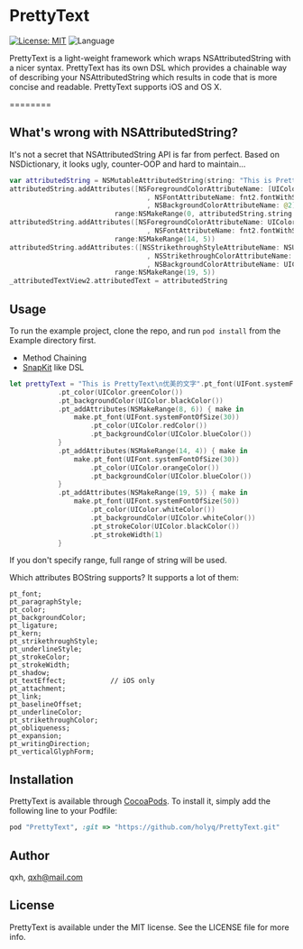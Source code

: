 # PrettyText

<!--[![Pod Version](https://img.shields.io/cocoapods/v/PrettyText.svg?style=flat)](http://cocoadocs.org/docsets/PrettyText/)-->
[![License: MIT](https://img.shields.io/badge/license-MIT-blue.svg?style=flat)](https://github.com/0x51/PrettyText/blob/master/LICENSE)
![Language](https://img.shields.io/badge/language-Swift-brightgreen.svg?style=flat)
<!--[![Build Status](https://travis-ci.org/PhamBaTho/BTNavigationDropdownMenu.svg?branch=master)](https://travis-ci.org/qxh/PrettyText)-->

PrettyText is a light-weight framework which wraps NSAttributedString with a nicer syntax. PrettyText has its own DSL which provides a chainable way of describing your NSAttributedString which results in code that is more concise and readable.
PrettyText supports iOS and OS X.

========

## What's wrong with NSAttributedString?
It's not a secret that NSAttributedString API is far from perfect. Based on NSDictionary, it looks ugly, counter-OOP and hard to maintain...

```swift
var attributedString = NSMutableAttributedString(string: "This is PrettyText\n优美的文字")
attributedString.addAttributes([NSForegroundColorAttributeName: [UIColor greenColor]
                                  , NSFontAttributeName: fnt2.fontWithSize(20)
                                  , NSBackgroundColorAttributeName: @2],
                          range:NSMakeRange(0, attributedString.string.charactors.count))
attributedString.addAttributes([NSForegroundColorAttributeName: UIColor.blueColor()
                                  , NSFontAttributeName: fnt2.fontWithSize(30)
                          range:NSMakeRange(14, 5))
attributedString.addAttributes:([NSStrikethroughStyleAttributeName: NSUnderlineStyleSingle.rawValue
                                  , NSStrikethroughColorAttributeName: UIColor.redColor()
                                  , NSBackgroundColorAttributeName: UIColor.yellowColor()]
                          range:NSMakeRange(19, 5))
_attributedTextView2.attributedText = attributedString
```

## Usage

To run the example project, clone the repo, and run `pod install` from the Example directory first.

* Method Chaining
* [SnapKit](https://github.com/SnapKit/SnapKit) like DSL

```swift
let prettyText = "This is PrettyText\n优美的文字".pt_font(UIFont.systemFontOfSize(20))
            .pt_color(UIColor.greenColor())
            .pt_backgroundColor(UIColor.blackColor())
            .pt_addAttributes(NSMakeRange(8, 6)) { make in
                make.pt_font(UIFont.systemFontOfSize(30))
                    .pt_color(UIColor.redColor())
                    .pt_backgroundColor(UIColor.blueColor())
            }
            .pt_addAttributes(NSMakeRange(14, 4)) { make in
                make.pt_font(UIFont.systemFontOfSize(30))
                    .pt_color(UIColor.orangeColor())
                    .pt_backgroundColor(UIColor.blueColor())
            }
            .pt_addAttributes(NSMakeRange(19, 5)) { make in
                make.pt_font(UIFont.systemFontOfSize(50))
                    .pt_color(UIColor.whiteColor())
                    .pt_backgroundColor(UIColor.whiteColor())
                    .pt_strokeColor(UIColor.blackColor())
                    .pt_strokeWidth(1)
            }
```

If you don't specify range, full range of string will be used.

Which attributes BOString supports? It supports a lot of them:

```
pt_font;
pt_paragraphStyle;
pt_color;
pt_backgroundColor;
pt_ligature;
pt_kern;
pt_strikethroughStyle;
pt_underlineStyle;
pt_strokeColor;
pt_strokeWidth;
pt_shadow;
pt_textEffect;           // iOS only
pt_attachment;
pt_link;
pt_baselineOffset;
pt_underlineColor;
pt_strikethroughColor;
pt_obliqueness;
pt_expansion;
pt_writingDirection;
pt_verticalGlyphForm;
```

## Installation

PrettyText is available through [CocoaPods](http://cocoapods.org). To install
it, simply add the following line to your Podfile:

```ruby
pod "PrettyText", :git => "https://github.com/holyq/PrettyText.git"
```

## Author

qxh, qxh@mail.com

## License

PrettyText is available under the MIT license. See the LICENSE file for more info.

